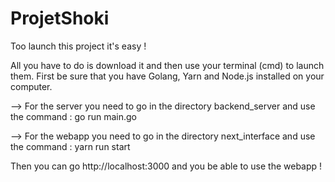 # ProjetShoki

Too launch this project it's easy !

All you have to do is download it and then use your terminal (cmd) to launch them. First be sure that you have Golang, Yarn and Node.js installed on your computer.

--> For the server you need to go in the directory backend_server and use the command : go run main.go

--> For the webapp you need to go in the directory next_interface and use the command : yarn run start
 
 Then you can go http://localhost:3000 and you be able to use the webapp ! 

